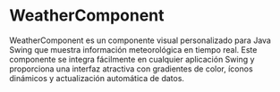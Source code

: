 # WeatherComponent
WeatherComponent es un componente visual personalizado para Java Swing que muestra información meteorológica en tiempo real. Este componente se integra fácilmente en cualquier aplicación Swing y proporciona una interfaz atractiva con gradientes de color, íconos dinámicos y actualización automática de datos.
